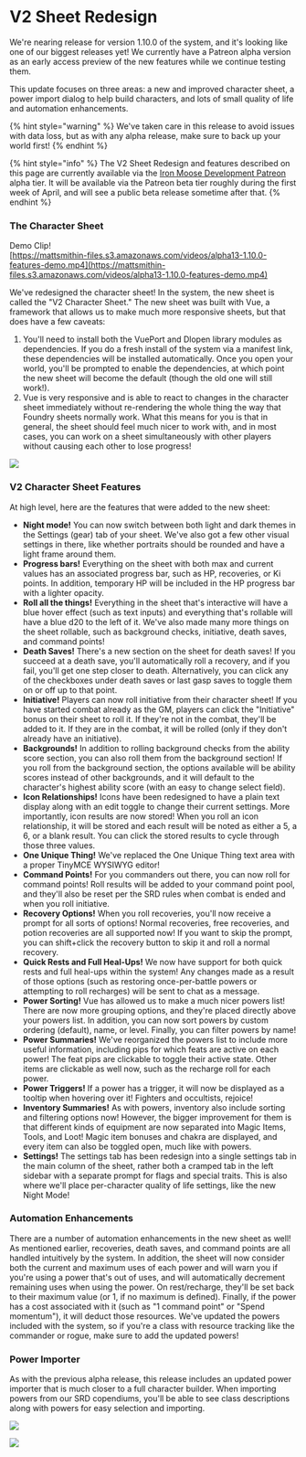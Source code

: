 # V2 Sheet Redesign

We're nearing release for version 1.10.0 of the system, and it's looking like one of our biggest releases yet! We currently have a Patreon alpha version as an early access preview of the new features while we continue testing them. 

This update focuses on three areas: a new and improved character sheet, a power import dialog to help build characters, and lots of small quality of life and automation enhancements.

{% hint style="warning" %}
We've taken care in this release to avoid issues with data loss, but as with any alpha release, make sure to back up your world first!
{% endhint %}

{% hint style="info" %}
The V2 Sheet Redesign and features described on this page are currently available via the [Iron Moose Development Patreon](https://www.patreon.com/ironmoose/posts) alpha tier. It will be available via the Patreon beta tier roughly during the first week of April, and will see a public beta release sometime after that.
{% endhint %}

### **The Character Sheet**

Demo Clip!  
[https://mattsmithin-files.s3.amazonaws.com/videos/alpha13-1.10.0-features-demo.mp4](https://mattsmithin-files.s3.amazonaws.com/videos/alpha13-1.10.0-features-demo.mp4)

We've redesigned the character sheet! In the system, the new sheet is called the "V2 Character Sheet." The new sheet was built with Vue, a framework that allows us to make much more responsive sheets, but that does have a few caveats:

1. You'll need to install both the VuePort and Dlopen library modules as dependencies. If you do a fresh install of the system via a manifest link, these dependencies will be installed automatically. Once you open your world, you'll be prompted to enable the dependencies, at which point the new sheet will become the default \(though the old one will still work!\).
2. Vue is very responsive and is able to react to changes in the character sheet immediately without re-rendering the whole thing the way that Foundry sheets normally work. What this means for you is that in general, the sheet should feel much nicer to work with, and in most cases, you can work on a sheet simultaneously with other players without causing each other to lose progress!

![](../../.gitbook/assets/image%20%2820%29.png)

### **V2 Character Sheet Features**

At high level, here are the features that were added to the new sheet:

* **Night mode!** You can now switch between both light and dark themes in the Settings \(gear\) tab of your sheet. We've also got a few other visual settings in there, like whether portraits should be rounded and have a light frame around them.
* **Progress bars!** Everything on the sheet with both max and current values has an associated progress bar, such as HP, recoveries, or Ki points. In addition, temporary HP will be included in the HP progress bar with a lighter opacity.
* **Roll all the things!** Everything in the sheet that's interactive will have a blue hover effect \(such as text inputs\) and everything that's rollable will have a blue d20 to the left of it. We've also made many more things on the sheet rollable, such as background checks, initiative, death saves, and command points!
* **Death Saves!** There's a new section on the sheet for death saves! If you succeed at a death save, you'll automatically roll a recovery, and if you fail, you'll get one step closer to death. Alternatively, you can click any of the checkboxes under death saves or last gasp saves to toggle them on or off up to that point.
* **Initiative!** Players can now roll initiative from their character sheet! If you have started combat already as the GM, players can click the "Initiative" bonus on their sheet to roll it. If they're not in the combat, they'll be added to it. If they are in the combat, it will be rolled \(only if they don't already have an initiative\).
* **Backgrounds!** In addition to rolling background checks from the ability score section, you can also roll them from the background section! If you roll from the background section, the options available will be ability scores instead of other backgrounds, and it will default to the character's highest ability score \(with an easy to change select field\).
* **Icon Relationships!** Icons have been redesigned to have a plain text display along with an edit toggle to change their current settings. More importantly, icon results are now stored! When you roll an icon relationship, it will be stored and each result will be noted as either a 5, a 6, or a blank result. You can click the stored results to cycle through those three values.
* **One Unique Thing!** We've replaced the One Unique Thing text area with a proper TinyMCE WYSIWYG editor!
* **Command Points!** For you commanders out there, you can now roll for command points! Roll results will be added to your command point pool, and they'll also be reset per the SRD rules when combat is ended and when you roll initiative.
* **Recovery Options!** When you roll recoveries, you'll now receive a prompt for all sorts of options! Normal recoveries, free recoveries, and potion recoveries are all supported now! If you want to skip the prompt, you can shift+click the recovery button to skip it and roll a normal recovery.
* **Quick Rests and Full Heal-Ups!** We now have support for both quick rests and full heal-ups within the system! Any changes made as a result of those options \(such as restoring once-per-battle powers or attempting to roll recharges\) will be sent to chat as a message.
* **Power Sorting!** Vue has allowed us to make a much nicer powers list! There are now more grouping options, and they're placed directly above your powers list. In addition, you can now sort powers by custom ordering \(default\), name, or level. Finally, you can filter powers by name!
* **Power Summaries!** We've reorganized the powers list to include more useful information, including pips for which feats are active on each power! The feat pips are clickable to toggle their active state. Other items are clickable as well now, such as the recharge roll for each power.
* **Power Triggers!** If a power has a trigger, it will now be displayed as a tooltip when hovering over it! Fighters and occultists, rejoice!
* **Inventory Summaries!** As with powers, inventory also include sorting and filtering options now! However, the bigger improvement for them is that different kinds of equipment are now separated into Magic Items, Tools, and Loot! Magic item bonuses and chakra are displayed, and every item can also be toggled open, much like with powers.
* **Settings!** The settings tab has been redesign into a single settings tab in the main column of the sheet, rather both a cramped tab in the left sidebar with a separate prompt for flags and special traits. This is also where we'll place per-character quality of life settings, like the new Night Mode!

### **Automation Enhancements**

There are a number of automation enhancements in the new sheet as well! As mentioned earlier, recoveries, death saves, and command points are all handled intuitively by the system. In addition, the sheet will now consider both the current and maximum uses of each power and will warn you if you're using a power that's out of uses, and will automatically decrement remaining uses when using the power. On rest/recharge, they'll be set back to their maximum value \(or 1, if no maximum is defined\). Finally, if the power has a cost associated with it \(such as "1 command point" or "Spend momentum"\), it will deduct those resources. We've updated the powers included with the system, so if you're a class with resource tracking like the commander or rogue, make sure to add the updated powers!

### **Power Importer**

As with the previous alpha release, this release includes an updated power importer that is much closer to a full character builder. When importing powers from our SRD copendiums, you'll be able to see class descriptions along with powers for easy selection and importing.

![](../../.gitbook/assets/image%20%2818%29.png)

![](../../.gitbook/assets/image%20%2819%29.png)

